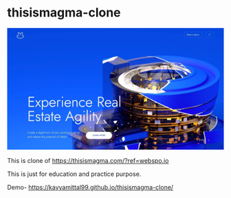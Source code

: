 # thisismagma-clone
![Magma Image](64537a349ef762f2ee61be93_Magma%201.jpg)

This is clone of https://thisismagma.com/?ref=webspo.io

This is just for education and practice purpose.

Demo- https://kavyamittal99.github.io/thisismagma-clone/
